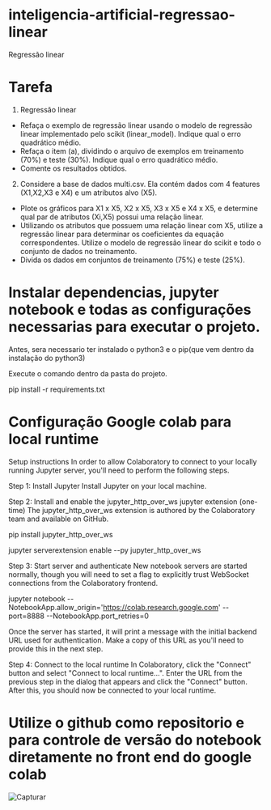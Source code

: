 # inteligencia-artificial-regressao-linear
Regressão linear

# Tarefa

1. Regressão linear
* Refaça o exemplo de regressão linear usando o modelo de regressão linear implementado pelo scikit (linear_model). Indique qual o erro quadrático médio.
* Refaça o item (a), dividindo o arquivo de exemplos em treinamento (70%) e teste (30%). Indique qual o erro quadrático médio.
* Comente os resultados obtidos.
 
2. Considere a base de dados multi.csv. Ela contém dados com 4 features (X1,X2,X3 e X4) e um atributos alvo (X5).
* Plote os gráficos para X1 x X5, X2 x X5, X3 x X5 e X4 x X5, e determine qual par de atributos (Xi,X5) possui uma relação linear.
* Utilizando os atributos que possuem uma relação linear com X5, utilize a regressão linear para determinar os coeficientes da equação correspondentes. Utilize o modelo de regressão linear do scikit e todo o conjunto de dados no treinamento.
* Divida os dados em conjuntos de  treinamento (75%) e teste (25%).

# Instalar dependencias, jupyter notebook e todas as configurações necessarias para executar o projeto. 
Antes, sera necessario ter instalado o python3 e o pip(que vem dentro da instalação do python3)

Execute o comando dentro da pasta do projeto.

pip install -r requirements.txt


# Configuração Google colab para local runtime 

Setup instructions
In order to allow Colaboratory to connect to your locally running Jupyter server, you'll need to perform the following steps.

Step 1: Install Jupyter
Install Jupyter on your local machine.

Step 2: Install and enable the jupyter_http_over_ws jupyter extension (one-time)
The jupyter_http_over_ws extension is authored by the Colaboratory team and available on GitHub.

pip install jupyter_http_over_ws

jupyter serverextension enable --py jupyter_http_over_ws

Step 3: Start server and authenticate
New notebook servers are started normally, though you will need to set a flag to explicitly trust WebSocket connections from the Colaboratory frontend.

jupyter notebook --NotebookApp.allow_origin='https://colab.research.google.com' --port=8888 --NotebookApp.port_retries=0
    
Once the server has started, it will print a message with the initial backend URL used for authentication. Make a copy of this URL as you'll need to provide this in the next step.

Step 4: Connect to the local runtime
In Colaboratory, click the "Connect" button and select "Connect to local runtime...". Enter the URL from the previous step in the dialog that appears and click the "Connect" button. After this, you should now be connected to your local runtime.

# Utilize o github como repositorio e para controle de versão do notebook diretamente no front end do google colab
![Capturar](https://user-images.githubusercontent.com/21993550/178114681-d810653b-ca8f-4e9d-a80b-978f3c3e8689.PNG)
